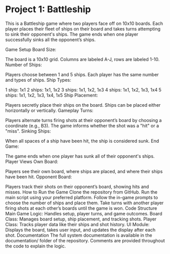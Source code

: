 # Project 1: Battleship

This is a Battleship game where two players face off on 10x10 boards. Each player places their fleet of ships on their board and takes turns attempting to sink their opponent's ships. The game ends when one player successfully sinks all the opponent’s ships.

Game Setup
Board Size:

The board is a 10x10 grid.
Columns are labeled A-J, rows are labeled 1-10.
Number of Ships:

Players choose between 1 and 5 ships.
Each player has the same number and types of ships.
Ship Types:

1 ship: 1x1
2 ships: 1x1, 1x2
3 ships: 1x1, 1x2, 1x3
4 ships: 1x1, 1x2, 1x3, 1x4
5 ships: 1x1, 1x2, 1x3, 1x4, 1x5
Ship Placement:

Players secretly place their ships on the board.
Ships can be placed either horizontally or vertically.
Gameplay
Turns:

Players alternate turns firing shots at their opponent’s board by choosing a coordinate (e.g., B3).
The game informs whether the shot was a "hit" or a "miss".
Sinking Ships:

When all spaces of a ship have been hit, the ship is considered sunk.
End Game:

The game ends when one player has sunk all of their opponent's ships.
Player Views
Own Board:

Players see their own board, where ships are placed, and where their ships have been hit.
Opponent Board:

Players track their shots on their opponent’s board, showing hits and misses.
How to Run the Game
Clone the repository from GitHub.
Run the main script using your preferred platform.
Follow the in-game prompts to choose the number of ships and place them.
Take turns with another player firing shots at each other’s boards until the game is won.
Code Structure
Main Game Logic: Handles setup, player turns, and game outcomes.
Board Class: Manages board setup, ship placement, and tracking shots.
Player Class: Tracks player data like their ships and shot history.
UI Module: Displays the board, takes user input, and updates the display after each shot.
Documentation
The full system documentation is available in the documentation/ folder of the repository.
Comments are provided throughout the code to explain the logic.
